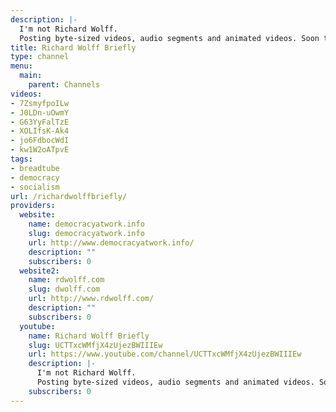 ```yaml
---
description: |-
  I'm not Richard Wolff.
  Posting byte-sized videos, audio segments and animated videos. Soon to be scheduled, hopefully.
title: Richard Wolff Briefly
type: channel
menu:
  main:
    parent: Channels
videos:
- 7ZsmyfpoILw
- J0LDn-uOwmY
- G63YyFalTzE
- XOLIfsK-Ak4
- jo6FdbocWdI
- kw1W2oATpvE
tags:
- breadtube
- democracy
- socialism
url: /richardwolffbriefly/
providers:
  website:
    name: democracyatwork.info
    slug: democracyatwork.info
    url: http://www.democracyatwork.info/
    description: ""
    subscribers: 0
  website2:
    name: rdwolff.com
    slug: dwolff.com
    url: http://www.rdwolff.com/
    description: ""
    subscribers: 0
  youtube:
    name: Richard Wolff Briefly
    slug: UCTTxcWMfjX4zUjezBWIIIEw
    url: https://www.youtube.com/channel/UCTTxcWMfjX4zUjezBWIIIEw
    description: |-
      I'm not Richard Wolff.
      Posting byte-sized videos, audio segments and animated videos. Soon to be scheduled, hopefully.
    subscribers: 0
---
```

